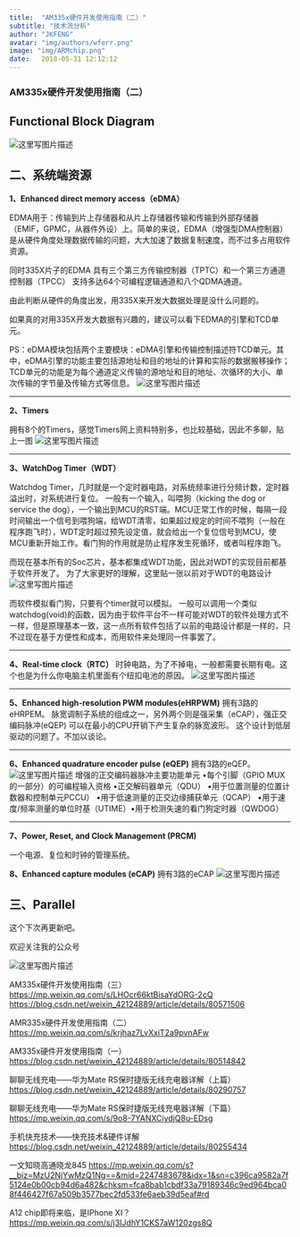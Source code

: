 ```yaml
---
title:  "AM335x硬件开发使用指南（二）"
subtitle: "技术流分析"
author: "JKFENG"
avatar: "img/authors/wferr.png"
image: "img/ARMchip.png"
date:   2018-05-31 12:12:12
---
```





### AM335x硬件开发使用指南（二）





Functional Block Diagram
------------------------

![这里写图片描述](https://img-blog.csdn.net/20180601093834764?watermark/2/text/aHR0cHM6Ly9ibG9nLmNzZG4ubmV0L3dlaXhpbl80MjEyNDg4OQ==/font/5a6L5L2T/fontsize/400/fill/I0JBQkFCMA==/dissolve/70)

二、系统端资源
-------

**1、Enhanced direct memory access（eDMA）**

EDMA用于：传输到片上存储器和从片上存储器传输和传输到外部存储器（EMIF，GPMC，从器件外设）上。简单的来说，EDMA（增强型DMA控制器）是从硬件角度处理数据传输的问题，大大加速了数据复制速度，而不过多占用软件资源。

同时335X片子的EDMA
具有三个第三方传输控制器（TPTC）和一个第三方通道控制器（TPCC）
支持多达64个可编程逻辑通道和八个QDMA通道。

由此判断从硬件的角度出发，用335X来开发大数据处理是没什么问题的。

如果真的对用335X开发大数据有兴趣的，建议可以看下EDMA的引擎和TCD单元。

PS：eDMA模块包括两个主要模块：eDMA引擎和传输控制描述符TCD单元。其中，eDMA引擎的功能主要包括源地址和目的地址的计算和实际的数据搬移操作；TCD单元的功能是为每个通道定义传输的源地址和目的地址、次循环的大小、单次传输的字节量及传输方式等信息。
![这里写图片描述](https://img-blog.csdn.net/20180601095722845?watermark/2/text/aHR0cHM6Ly9ibG9nLmNzZG4ubmV0L3dlaXhpbl80MjEyNDg4OQ==/font/5a6L5L2T/fontsize/400/fill/I0JBQkFCMA==/dissolve/70)

----------

**2、Timers**

拥有8个的Timers，感觉Timers网上资料特别多，也比较基础，因此不多聊，贴上一图
![这里写图片描述](https://img-blog.csdn.net/2018060109594581?watermark/2/text/aHR0cHM6Ly9ibG9nLmNzZG4ubmV0L3dlaXhpbl80MjEyNDg4OQ==/font/5a6L5L2T/fontsize/400/fill/I0JBQkFCMA==/dissolve/70)


----------


**3、WatchDog Timer（WDT）**

Watchdog Timer，几时就是一个定时器电路，对系统频率进行分频计数，定时器溢出时，对系统进行复位。
一般有一个输入，叫喂狗（kicking the dog or service the dog），一个输出到MCU的RST端。MCU正常工作的时候，每隔一段时间输出一个信号到喂狗端，给WDT清零，如果超过规定的时间不喂狗（一般在程序跑飞时），WDT定时超过预先设定值，就会给出一个复位信号到MCU，使MCU重新开始工作。看门狗的作用就是防止程序发生死循环，或者叫程序跑飞。

而现在基本所有的Soc芯片，基本都集成WDT功能，因此对WDT的实现目前都基于软件开发了。
为了大家更好的理解，这里贴一张以前对于WDT的电路设计
![这里写图片描述](https://img-blog.csdn.net/20180601100903468?watermark/2/text/aHR0cHM6Ly9ibG9nLmNzZG4ubmV0L3dlaXhpbl80MjEyNDg4OQ==/font/5a6L5L2T/fontsize/400/fill/I0JBQkFCMA==/dissolve/70)

而软件模拟看门狗，只要有个timer就可以模拟。
一般可以调用一个类似watchdog(void)的函数，因为由于软件平台不一样可能对WDT的软件处理方式不一样，但是原理基本一致，这一点所有软件包括了以前的电路设计都是一样的，只不过现在基于方便性和成本，而用软件来处理同一件事罢了。


----------

**4、Real-time clock（RTC）**
时钟电路，为了不掉电，一般都需要长期有电。这个也是为什么你电脑主机里面有个纽扣电池的原因。
![这里写图片描述](https://img-blog.csdn.net/20180601101442387?watermark/2/text/aHR0cHM6Ly9ibG9nLmNzZG4ubmV0L3dlaXhpbl80MjEyNDg4OQ==/font/5a6L5L2T/fontsize/400/fill/I0JBQkFCMA==/dissolve/70)


----------

**5、Enhanced high-resolution PWM modules(eHRPWM)**
拥有3路的eHRPEM。
脉宽调制子系统的组成之一，另外两个则是强采集（eCAP），强正交编码脉冲(eQEP)
可以在最小的CPU开销下产生复杂的脉宽波形。
这个设计到低层驱动的问题了。不加以谈论。


----------


**6、Enhanced quadrature encoder pulse (eQEP)**
拥有3路的eQEP。
![这里写图片描述](https://img-blog.csdn.net/20180601103109940?watermark/2/text/aHR0cHM6Ly9ibG9nLmNzZG4ubmV0L3dlaXhpbl80MjEyNDg4OQ==/font/5a6L5L2T/fontsize/400/fill/I0JBQkFCMA==/dissolve/70)
增强的正交编码器脉冲主要功能单元
•每个引脚（GPIO MUX的一部分）的可编程输入资格
•正交解码器单元（QDU）
•用于位置测量的位置计数器和控制单元PCCU）
•用于低速测量的正交边缘捕获单元（QCAP）
•用于速度/频率测量的单位时基（UTIME）•用于检测失速的看门狗定时器（QWDOG）


----------


**7、Power, Reset, and Clock Management (PRCM)**

一个电源、复位和时钟的管理系统。


**8、Enhanced capture modules (eCAP)**
拥有3路的eCAP
![这里写图片描述](https://img-blog.csdn.net/20180601104615943?watermark/2/text/aHR0cHM6Ly9ibG9nLmNzZG4ubmV0L3dlaXhpbl80MjEyNDg4OQ==/font/5a6L5L2T/fontsize/400/fill/I0JBQkFCMA==/dissolve/70)


三、Parallel
--

这个下次再更新吧。



欢迎关注我的公众号

![这里写图片描述](https://img-blog.csdn.net/20180605163047559?watermark/2/text/aHR0cHM6Ly9ibG9nLmNzZG4ubmV0L3dlaXhpbl80MjEyNDg4OQ==/font/5a6L5L2T/fontsize/400/fill/I0JBQkFCMA==/dissolve/70)


AM335x硬件开发使用指南（三） 
https://mp.weixin.qq.com/s/LHOcr66ktBisaYdORG-2cQ
https://blog.csdn.net/weixin_42124889/article/details/80571506

AMR335x硬件开发使用指南（二） 
https://mp.weixin.qq.com/s/krjhaz7LvXxiT2a9pvnAFw

AM335x硬件开发使用指南（一） 
https://blog.csdn.net/weixin_42124889/article/details/80514842



聊聊无线充电——华为Mate RS保时捷版无线充电器详解（上篇） 
https://blog.csdn.net/weixin_42124889/article/details/80290757

聊聊无线充电——华为Mate RS保时捷版无线充电器详解（下篇） 
https://mp.weixin.qq.com/s/9o8-7YANXCiydjQ8u-EDsg

手机快充技术——快充技术&硬件详解 
https://blog.csdn.net/weixin_42124889/article/details/80255434

一文知晓高通晓龙845 
https://mp.weixin.qq.com/s?__biz=MzU2NjYwMzQ1Ng==&mid=2247483678&idx=1&sn=c396ca9582a7f5124e0b00cb94d6a482&chksm=fca8bab1cbdf33a79189346c9ed964bca08f446427f67a509b3577bec2fd533fe6aeb39d5eaf#rd

A12 chip即将来临，是IPhone XI？ 
https://mp.weixin.qq.com/s/j3IJdhY1CKS7aW120zgs8Q
